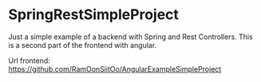 # SpringRestSimpleProject

Just a simple example of a backend with Spring and Rest Controllers. This is a second part of the frontend with angular.

Url frontend: https://github.com/RamOonSiitOo/AngularExampleSimpleProject

